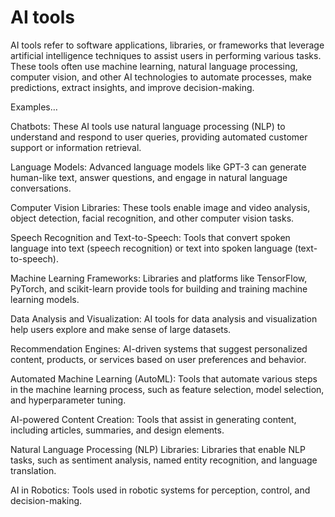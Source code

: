 # AI tools

AI tools refer to software applications, libraries, or frameworks that leverage artificial intelligence techniques to assist users in performing various tasks. These tools often use machine learning, natural language processing, computer vision, and other AI technologies to automate processes, make predictions, extract insights, and improve decision-making.

Examples…

Chatbots: These AI tools use natural language processing (NLP) to understand and respond to user queries, providing automated customer support or information retrieval.

Language Models: Advanced language models like GPT-3 can generate human-like text, answer questions, and engage in natural language conversations.

Computer Vision Libraries: These tools enable image and video analysis, object detection, facial recognition, and other computer vision tasks.

Speech Recognition and Text-to-Speech: Tools that convert spoken language into text (speech recognition) or text into spoken language (text-to-speech).

Machine Learning Frameworks: Libraries and platforms like TensorFlow, PyTorch, and scikit-learn provide tools for building and training machine learning models.

Data Analysis and Visualization: AI tools for data analysis and visualization help users explore and make sense of large datasets.

Recommendation Engines: AI-driven systems that suggest personalized content, products, or services based on user preferences and behavior.

Automated Machine Learning (AutoML): Tools that automate various steps in the machine learning process, such as feature selection, model selection, and hyperparameter tuning.

AI-powered Content Creation: Tools that assist in generating content, including articles, summaries, and design elements.

Natural Language Processing (NLP) Libraries: Libraries that enable NLP tasks, such as sentiment analysis, named entity recognition, and language translation.

AI in Robotics: Tools used in robotic systems for perception, control, and decision-making.
